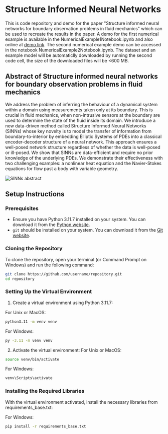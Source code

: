 # Structure Informed Neural Networks

This is code repository and demo for the paper "Structure informed neural networks for boundary observation problems in fluid mechanics" which can be used to recreate the results in the paper. A demo for the first numerical example is available in the NumericalExample1Notebook.ipynb and also online at [demo link](https://drive.google.com/file/d/1r6fiRHBhgSGEU_26-fn7nWzZGopArEu0/view?usp=sharing). The second numerical example demo can be accessed in the notebook NumericalExample2Notebook.ipynb. The dataset and an example model will be automaticlly downloaded by running the second code cell, the size of the downloaded files will be <600 MB.

## Abstract of Structure informed neural networks for boundary observation problems in fluid mechanics

We address the problem of inferring the behaviour of a dynamical system within a domain using measurements taken only at its boundary. This is crucial in fluid mechanics, when non-intrusive sensors at the boundary are used to determine the state of the fluid inside its domain. We introduce a new data-driven method called Structure Informed Neural Networks (SINNs) whose key novelty is to model the transfer of information from  boundary-to-interior by embedding Elliptic Systems of PDEs into a classical encoder-decoder structure of a neural network. This approach ensures a well-posed network structure regardless of whether the data is well-posed or ill-posed. We show that SINNs are data-efficient and require no prior knowledge of the underlying PDEs. We demonstrate their effectiveness with two challenging examples: a nonlinear heat equation and the Navier-Stokes equations for flow past a body with variable geometry.

![SINNs abstract]()

## Setup Instructions

### Prerequisites

- Ensure you have Python 3.11.7 installed on your system. You can download it from the [Python website](https://www.python.org/downloads/release/python-3117/).
- `git` should be installed on your system. You can download it from the [Git website](https://github.com/aeroimperial-optimization/Structure-Informed-Neural-Networks.git).

### Cloning the Repository

To clone the repository, open your terminal (or Command Prompt on Windows) and run the following command:

```bash
git clone https://github.com/username/repository.git
cd repository
```

### Setting Up the Virtual Environment

1.	Create a virtual environment using Python 3.11.7:

For Unix or MacOS:

```bash
python3.11 -m venv venv
```

For Windows:

```bash
py -3.11 -m venv venv
```

2.	Activate the virtual environment:
For Unix or MacOS:

```bash
source venv/bin/activate
```

For Windows:
```bash
venv\Scripts\activate
```

### Installing the Required Libraries

With the virtual environment activated, install the necessary libraries from requirements_base.txt:

For Windows:
```bash
pip install -r requirements_base.txt
```
